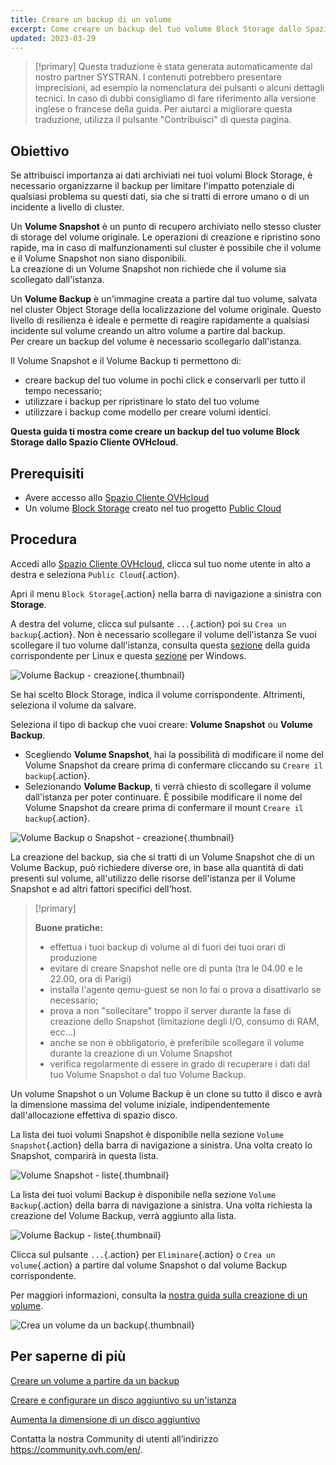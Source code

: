 ```yaml
---
title: Creare un backup di un volume
excerpt: Come creare un backup del tuo volume Block Storage dallo Spazio Cliente OVHcloud
updated: 2023-03-29
---
```


> [!primary]
> Questa traduzione è stata generata automaticamente dal nostro partner SYSTRAN. I contenuti potrebbero presentare imprecisioni, ad esempio la nomenclatura dei pulsanti o alcuni dettagli tecnici. In caso di dubbi consigliamo di fare riferimento alla versione inglese o francese della guida. Per aiutarci a migliorare questa traduzione, utilizza il pulsante "Contribuisci" di questa pagina.
>

## Obiettivo

Se attribuisci importanza ai dati archiviati nei tuoi volumi Block Storage, è necessario organizzarne il backup per limitare l'impatto potenziale di qualsiasi problema su questi dati, sia che si tratti di errore umano o di un incidente a livello di cluster.

Un **Volume Snapshot** è un punto di recupero archiviato nello stesso cluster di storage del volume originale. Le operazioni di creazione e ripristino sono rapide, ma in caso di malfunzionamenti sul cluster è possibile che il volume e il Volume Snapshot non siano disponibili.<br>
La creazione di un Volume Snapshot non richiede che il volume sia scollegato dall'istanza.

Un **Volume Backup** è un'immagine creata a partire dal tuo volume, salvata nel cluster Object Storage della localizzazione del volume originale.
Questo livello di resilienza è ideale e permette di reagire rapidamente a qualsiasi incidente sul volume creando un altro volume a partire dal backup.<br>
Per creare un backup del volume è necessario scollegarlo dall'istanza.

Il Volume Snapshot e il Volume Backup ti permettono di:

- creare backup del tuo volume in pochi click e conservarli per tutto il tempo necessario;
- utilizzare i backup per ripristinare lo stato del tuo volume
- utilizzare i backup come modello per creare volumi identici.

**Questa guida ti mostra come creare un backup del tuo volume Block Storage dallo Spazio Cliente OVHcloud.**

## Prerequisiti

- Avere accesso allo [Spazio Cliente OVHcloud](/links/manager)
- Un volume [Block Storage](/pages/public_cloud/compute/create_and_configure_an_additional_disk_on_an_instance) creato nel tuo progetto [Public Cloud](https://www.ovhcloud.com/it/public-cloud/)

## Procedura

Accedi allo [Spazio Cliente OVHcloud](/links/manager), clicca sul tuo nome utente in alto a destra e seleziona `Public Cloud`{.action}.

Apri il menu `Block Storage`{.action} nella barra di navigazione a sinistra con **Storage**.

A destra del volume, clicca sul pulsante `...`{.action} poi su `Crea un backup`{.action}. Non è necessario scollegare il volume dell'istanza Se vuoi scollegare il tuo volume dall'istanza, consulta questa [sezione](/pages/public_cloud/compute/create_and_configure_an_additional_disk_on_an_instance#con-linux) della guida corrispondente per Linux e questa [sezione](/pages/public_cloud/compute/create_and_configure_an_additional_disk_on_an_instance#con-windows) per Windows.

![Volume Backup - creazione](images/volumebackup01.png){.thumbnail}

Se hai scelto Block Storage, indica il volume corrispondente. Altrimenti, seleziona il volume da salvare.

Seleziona il tipo di backup che vuoi creare: **Volume Snapshot** ou **Volume Backup**.

- Scegliendo **Volume Snapshot**, hai la possibilità di modificare il nome del Volume Snapshot da creare prima di confermare cliccando su `Creare il backup`{.action}.
- Selezionando **Volume Backup**, ti verrà chiesto di scollegare il volume dall'istanza per poter continuare. È possibile modificare il nome del Volume Snapshot da creare prima di confermare il mount `Creare il backup`{.action}.

![Volume Backup o Snapshot - creazione](images/volumebackup02.png){.thumbnail}

La creazione del backup, sia che si tratti di un Volume Snapshot che di un Volume Backup, può richiedere diverse ore, in base alla quantità di dati presenti sul volume, all'utilizzo delle risorse dell'istanza per il Volume Snapshot e ad altri fattori specifici dell'host.

> [!primary]
>
> **Buone pratiche:**
>
> - effettua i tuoi backup di volume al di fuori dei tuoi orari di produzione
> - evitare di creare Snapshot nelle ore di punta (tra le 04.00 e le 22.00, ora di Parigi)
> - installa l'agente qemu-guest se non lo fai o prova a disattivarlo se necessario;
> - prova a non "sollecitare" troppo il server durante la fase di creazione dello Snapshot (limitazione degli I/O, consumo di RAM, ecc...)
> - anche se non è obbligatorio, è preferibile scollegare il volume durante la creazione di un Volume Snapshot
> - verifica regolarmente di essere in grado di recuperare i dati dal tuo Volume Snapshot o dal tuo Volume Backup.
>

Un volume Snapshot o un Volume Backup è un clone su tutto il disco e avrà la dimensione massima del volume iniziale, indipendentemente dall'allocazione effettiva di spazio disco.

La lista dei tuoi volumi Snapshot è disponibile nella sezione `Volume Snapshot`{.action} della barra di navigazione a sinistra.
Una volta creato lo Snapshot, comparirà in questa lista.

![Volume Snapshot - liste](images/volumebackup03.png){.thumbnail}

La lista dei tuoi volumi Backup è disponibile nella sezione `Volume Backup`{.action} della barra di navigazione a sinistra.
Una volta richiesta la creazione del Volume Backup, verrà aggiunto alla lista.

![Volume Backup - liste](images/volumebackup04.png){.thumbnail}

Clicca sul pulsante `...`{.action} per `Eliminare`{.action} o `Crea un volume`{.action} a partire dal volume Snapshot o dal volume Backup corrispondente.

Per maggiori informazioni, consulta la [nostra guida sulla creazione di un volume](/pages/public_cloud/compute/create-volume-from-snapshot).

![Crea un volume da un backup](images/volumebackup05.png){.thumbnail}

## Per saperne di più

[Creare un volume a partire da un backup](/pages/public_cloud/compute/create-volume-from-snapshot)

[Creare e configurare un disco aggiuntivo su un'istanza](/pages/public_cloud/compute/create_and_configure_an_additional_disk_on_an_instance)

[Aumenta la dimensione di un disco aggiuntivo](/pages/public_cloud/compute/increase_the_size_of_an_additional_disk)

Contatta la nostra Community di utenti all’indirizzo <https://community.ovh.com/en/>.
